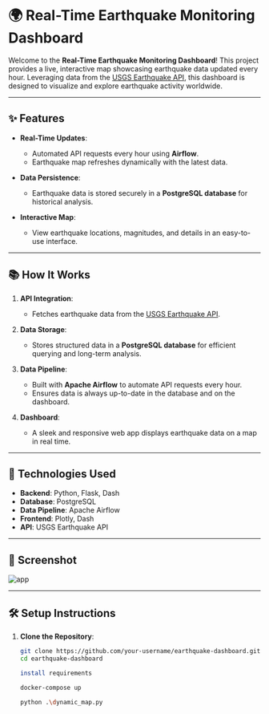 # 🌍 Real-Time Earthquake Monitoring Dashboard

Welcome to the **Real-Time Earthquake Monitoring Dashboard**! This project provides a live, interactive map showcasing earthquake data updated every hour. Leveraging data from the [USGS Earthquake API](https://earthquake.usgs.gov), this dashboard is designed to visualize and explore earthquake activity worldwide.

---

## ✨ Features

- **Real-Time Updates**: 
  - Automated API requests every hour using **Airflow**.
  - Earthquake map refreshes dynamically with the latest data.

- **Data Persistence**:
  - Earthquake data is stored securely in a **PostgreSQL database** for historical analysis.

- **Interactive Map**:
  - View earthquake locations, magnitudes, and details in an easy-to-use interface.

---

## 📚 How It Works

1. **API Integration**:
   - Fetches earthquake data from the [USGS Earthquake API](https://earthquake.usgs.gov).

2. **Data Storage**:
   - Stores structured data in a **PostgreSQL database** for efficient querying and long-term analysis.

3. **Data Pipeline**:
   - Built with **Apache Airflow** to automate API requests every hour.
   - Ensures data is always up-to-date in the database and on the dashboard.

4. **Dashboard**:
   - A sleek and responsive web app displays earthquake data on a map in real time.

---

## 🚀 Technologies Used

- **Backend**: Python, Flask, Dash
- **Database**: PostgreSQL
- **Data Pipeline**: Apache Airflow
- **Frontend**: Plotly, Dash
- **API**: USGS Earthquake API

---

## 📸 Screenshot


![app](https://github.com/user-attachments/assets/3db2a430-279b-45ef-abfe-1ff5e76af55f)


---

## 🛠️ Setup Instructions

1. **Clone the Repository**:
   ```bash
   git clone https://github.com/your-username/earthquake-dashboard.git
   cd earthquake-dashboard

   install requirements 
   
   docker-compose up

   python .\dynamic_map.py

  
